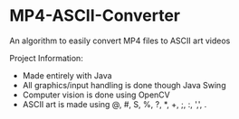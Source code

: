 # MP4-ASCII-Converter

An algorithm to easily convert MP4 files to ASCII art videos

Project Information:
- Made entirely with Java
- All graphics/input handling is done though Java Swing
- Computer vision is done using OpenCV
- ASCII art is made using @, #, S, %, ?, *, +, ;, :, ',', .
